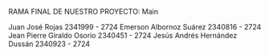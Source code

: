 RAMA FINAL DE NUESTRO PROYECTO: Main 

Juan José Rojas 2341999 - 2724 
Emerson Albornoz Suárez 2340816 - 2724
Jean Pierre Giraldo Osorio 2340451 - 2724
Jesús Andrés Hernández Dussán 2340923 - 2724
